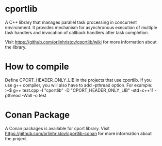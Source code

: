 cportlib
========

A C++ library that manages parallel task processing in concurrent environment. It provides mechanism for asynchronous execution of multiple task handlers and invocation of callback handlers after task completion.

Visit https://github.com/orlinhristov/cportlib/wiki for more information about the library.

How to compile
==============
Define CPORT_HEADER_ONLY_LIB in the projects that use cportlib. If you use g++ compiler, you will also have to add -pthread option. For example:
:~$ g++ test.cpp -I "cportlib" -D "CPORT_HEADER_ONLY_LIB" -std=c++11 -pthread -Wall -o test

Conan Package
==============
A Conan packages is available for cport library. Visit https://github.com/orlinhristov/cportlib-conan for more information about the project
